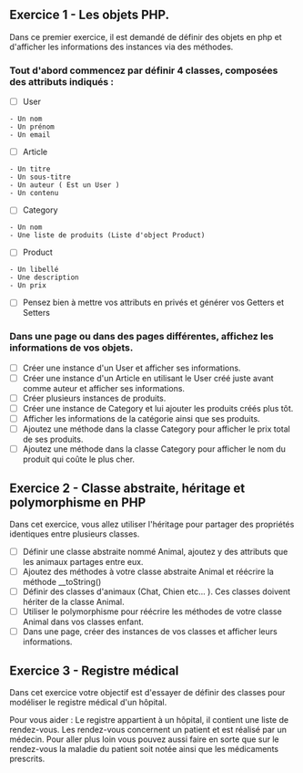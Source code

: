 ## Exercice 1 - Les objets PHP.
Dans ce premier exercice, il est demandé de définir des objets en php et d'afficher les informations des instances via des méthodes.

### Tout d'abord commencez par définir 4 classes, composées des attributs indiqués :
- [ ] User
```
- Un nom
- Un prénom
- Un email
```
- [ ] Article
```
- Un titre
- Un sous-titre
- Un auteur ( Est un User )
- Un contenu 
```
- [ ] Category
```
- Un nom
- Une liste de produits (Liste d'object Product)
```
- [ ] Product
```
- Un libellé
- Une description
- Un prix
```

- [ ] Pensez bien à mettre vos attributs en privés et générer vos Getters et Setters

### Dans une page ou dans des pages différentes, affichez les informations de vos objets.

- [ ] Créer une instance d'un User et afficher ses informations.
- [ ] Créer une instance d'un Article en utilisant le User créé juste avant comme auteur et afficher ses informations.
- [ ] Créer plusieurs instances de produits.
- [ ] Créer une instance de Category et lui ajouter les produits créés plus tôt.
- [ ] Afficher les informations de la catégorie ainsi que ses produits.
- [ ] Ajoutez une méthode dans la classe Category pour afficher le prix total de ses produits.
- [ ] Ajoutez une méthode dans la classe Category pour afficher le nom du produit qui coûte le plus cher.

## Exercice 2 - Classe abstraite, héritage et polymorphisme en PHP

Dans cet exercice, vous allez utiliser l'héritage pour partager des propriétés identiques entre plusieurs classes.

- [ ] Définir une classe abstraite nommé Animal, ajoutez y des attributs que les animaux partages entre eux.
- [ ] Ajoutez des méthodes à votre classe abstraite Animal et réécrire la méthode __toString() 
- [ ] Définir des classes d'animaux (Chat, Chien etc... ). Ces classes doivent hériter de la classe Animal.
- [ ] Utiliser le polymorphisme pour réécrire les méthodes de votre classe Animal dans vos classes enfant.
- [ ] Dans une page, créer des instances de vos classes et afficher leurs informations.

## Exercice 3 - Registre médical

Dans cet exercice votre objectif est d'essayer de définir des classes pour modéliser le registre médical d'un hôpital.

Pour vous aider :
Le registre appartient à un hôpital, il contient une liste de rendez-vous. Les rendez-vous concernent un patient et est réalisé par un médecin.
Pour aller plus loin vous pouvez aussi faire en sorte que sur le rendez-vous la maladie du patient soit notée ainsi que les médicaments prescrits.



